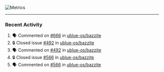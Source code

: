 ![Metrics](https://metrics.lecoq.io/KyleGospo?template=classic&base=header%2C%20activity%2C%20community%2C%20repositories%2C%20metadata&base.indepth=false&base.hireable=false&base.skip=false&config.timezone=America%2FLos_Angeles)

---
### Recent Activity
<!--START_SECTION:activity-->
1. 🗣 Commented on [#666](https://github.com/ublue-os/bazzite/issues/666#issuecomment-1892923541) in [ublue-os/bazzite](https://github.com/ublue-os/bazzite)
2. 🔒 Closed issue [#492](https://github.com/ublue-os/bazzite/issues/492) in [ublue-os/bazzite](https://github.com/ublue-os/bazzite)
3. 🗣 Commented on [#492](https://github.com/ublue-os/bazzite/issues/492#issuecomment-1892862864) in [ublue-os/bazzite](https://github.com/ublue-os/bazzite)
4. 🔒 Closed issue [#566](https://github.com/ublue-os/bazzite/issues/566) in [ublue-os/bazzite](https://github.com/ublue-os/bazzite)
5. 🗣 Commented on [#566](https://github.com/ublue-os/bazzite/issues/566#issuecomment-1892862687) in [ublue-os/bazzite](https://github.com/ublue-os/bazzite)
<!--END_SECTION:activity-->
